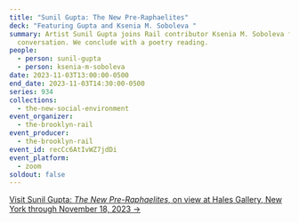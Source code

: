 ```yaml
---
title: "Sunil Gupta: The New Pre-Raphaelites"
deck: "Featuring Gupta and Ksenia M. Soboleva "
summary: Artist Sunil Gupta joins Rail contributor Ksenia M. Soboleva for a
  conversation. We conclude with a poetry reading.
people:
  - person: sunil-gupta
  - person: ksenia-m-soboleva
date: 2023-11-03T13:00:00-0500
end_date: 2023-11-03T14:30:00-0500
series: 934
collections:
  - the-new-social-environment
event_organizer:
  - the-brooklyn-rail
event_producer:
  - the-brooklyn-rail
event_id: recCc6AtIvWZ7jdDi
event_platform:
  - zoom
soldout: false
---
```

[V﻿isit Sunil Gupta: *The New Pre-Raphaelites*, on view at Hales Gallery, New York through November 18, 2023 → ](https://halesgallery.com/exhibitions/215-sunil-gupta-the-new-pre-raphaelites/)